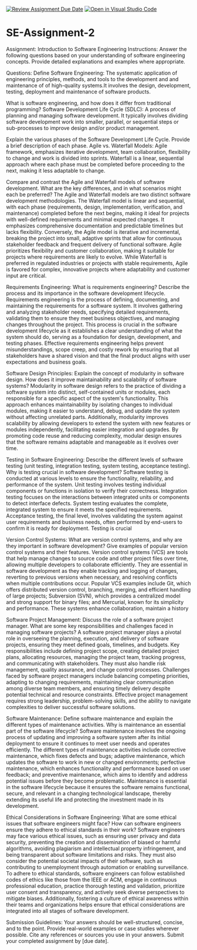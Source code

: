 [![Review Assignment Due Date](https://classroom.github.com/assets/deadline-readme-button-24ddc0f5d75046c5622901739e7c5dd533143b0c8e959d652212380cedb1ea36.svg)](https://classroom.github.com/a/-ucQIGTc)
[![Open in Visual Studio Code](https://classroom.github.com/assets/open-in-vscode-718a45dd9cf7e7f842a935f5ebbe5719a5e09af4491e668f4dbf3b35d5cca122.svg)](https://classroom.github.com/online_ide?assignment_repo_id=15205885&assignment_repo_type=AssignmentRepo)
# SE-Assignment-2
Assignment: Introduction to Software Engineering
Instructions:
Answer the following questions based on your understanding of software engineering concepts. Provide detailed explanations and examples where appropriate.

Questions:
Define Software Engineering:
The systematic application of engineering principles, methods, and tools to the development and and maintenance of of high-quality systems.It involves the design, development, testing, deployment and maintenance of software products.

What is software engineering, and how does it differ from traditional programming?
Software Development Life Cycle (SDLC):
A process of planning and managing software development. It typically involves dividing software development work into smaller, parallel, or sequential steps or sub-processes to improve design and/or product management.

Explain the various phases of the Software Development Life Cycle. Provide a brief description of each phase.
Agile vs. Waterfall Models: 
Agile framework, emphasizes iterative development, team collaboration, flexibility to change and work is divided into sprints. Waterfall is a linear, sequential approach where each phase must be completed before proceeding to the next, making it less adaptable to change.

Compare and contrast the Agile and Waterfall models of software development. What are the key differences, and in what scenarios might each be preferred?
The Agile and Waterfall models are two distinct software development methodologies. The Waterfall model is linear and sequential, with each phase (requirements, design, implementation, verification, and maintenance) completed before the next begins, making it ideal for projects with well-defined requirements and minimal expected changes. It emphasizes comprehensive documentation and predictable timelines but lacks flexibility. Conversely, the Agile model is iterative and incremental, breaking the project into small, adaptive sprints that allow for continuous stakeholder feedback and frequent delivery of functional software. Agile prioritizes flexibility and customer collaboration, making it suitable for projects where requirements are likely to evolve. While Waterfall is preferred in regulated industries or projects with stable requirements, Agile is favored for complex, innovative projects where adaptability and customer input are critical.

Requirements Engineering:
What is requirements engineering? Describe the process and its importance in the software development lifecycle.
Requirements engineering is the process of defining, documenting, and maintaining the requirements for a software system. It involves gathering and analyzing stakeholder needs, specifying detailed requirements, validating them to ensure they meet business objectives, and managing changes throughout the project. This process is crucial in the software development lifecycle as it establishes a clear understanding of what the system should do, serving as a foundation for design, development, and testing phases. Effective requirements engineering helps prevent misunderstandings, scope creep, and costly rework by ensuring that all stakeholders have a shared vision and that the final product aligns with user expectations and business goals.

Software Design Principles:
Explain the concept of modularity in software design. How does it improve maintainability and scalability of software systems?
Modularity in software design refers to the practice of dividing a software system into distinct, self-contained units or modules, each responsible for a specific aspect of the system's functionality. This approach enhances maintainability by isolating changes to individual modules, making it easier to understand, debug, and update the system without affecting unrelated parts. Additionally, modularity improves scalability by allowing developers to extend the system with new features or modules independently, facilitating easier integration and upgrades. By promoting code reuse and reducing complexity, modular design ensures that the software remains adaptable and manageable as it evolves over time.

Testing in Software Engineering:
Describe the different levels of software testing (unit testing, integration testing, system testing, acceptance testing). Why is testing crucial in software development?
Software testing is conducted at various levels to ensure the functionality, reliability, and performance of the system. Unit testing involves testing individual components or functions in isolation to verify their correctness. Integration testing focuses on the interactions between integrated units or components to detect interface defects. System testing evaluates the complete, integrated system to ensure it meets the specified requirements. Acceptance testing, the final level, involves validating the system against user requirements and business needs, often performed by end-users to confirm it is ready for deployment. Testing is crucial

Version Control Systems:
What are version control systems, and why are they important in software development? Give examples of popular version control systems and their features.
Version control systems (VCS) are tools that help manage changes to source code and other project files over time, allowing multiple developers to collaborate efficiently. They are essential in software development as they enable tracking and logging of changes, reverting to previous versions when necessary, and resolving conflicts when multiple contributions occur. Popular VCS examples include Git, which offers distributed version control, branching, merging, and efficient handling of large projects; Subversion (SVN), which provides a centralized model and strong support for binary files; and Mercurial, known for its simplicity and performance. These systems enhance collaboration, maintain a history

Software Project Management:
Discuss the role of a software project manager. What are some key responsibilities and challenges faced in managing software projects?
A software project manager plays a pivotal role in overseeing the planning, execution, and delivery of software projects, ensuring they meet defined goals, timelines, and budgets. Key responsibilities include defining project scope, creating detailed project plans, allocating resources, managing the project team, tracking progress, and communicating with stakeholders. They must also handle risk management, quality assurance, and change control processes. Challenges faced by software project managers include balancing competing priorities, adapting to changing requirements, maintaining clear communication among diverse team members, and ensuring timely delivery despite potential technical and resource constraints. Effective project management requires strong leadership, problem-solving skills, and the ability to navigate complexities to deliver successful software solutions.

Software Maintenance:
Define software maintenance and explain the different types of maintenance activities. Why is maintenance an essential part of the software lifecycle?
Software maintenance involves the ongoing process of updating and improving a software system after its initial deployment to ensure it continues to meet user needs and operates efficiently. The different types of maintenance activities include corrective maintenance, which fixes defects and bugs; adaptive maintenance, which updates the software to work in new or changed environments; perfective maintenance, which enhances functionality and performance based on user feedback; and preventive maintenance, which aims to identify and address potential issues before they become problematic. Maintenance is essential in the software lifecycle because it ensures the software remains functional, secure, and relevant in a changing technological landscape, thereby extending its useful life and protecting the investment made in its development.

Ethical Considerations in Software Engineering:
What are some ethical issues that software engineers might face? How can software engineers ensure they adhere to ethical standards in their work?
Software engineers may face various ethical issues, such as ensuring user privacy and data security, preventing the creation and dissemination of biased or harmful algorithms, avoiding plagiarism and intellectual property infringement, and being transparent about software limitations and risks. They must also consider the potential societal impacts of their software, such as contributing to unemployment through automation or enabling surveillance. To adhere to ethical standards, software engineers can follow established codes of ethics like those from the IEEE or ACM, engage in continuous professional education, practice thorough testing and validation, prioritize user consent and transparency, and actively seek diverse perspectives to mitigate biases. Additionally, fostering a culture of ethical awareness within their teams and organizations helps ensure that ethical considerations are integrated into all stages of software development.


Submission Guidelines:
Your answers should be well-structured, concise, and to the point.
Provide real-world examples or case studies wherever possible.
Cite any references or sources you use in your answers.
Submit your completed assignment by [due date].
